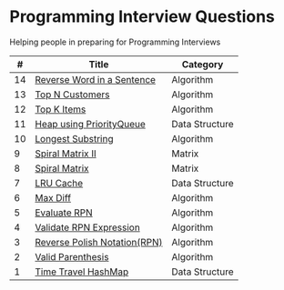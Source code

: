 Programming Interview Questions
===============================
Helping people in preparing for Programming Interviews

|#|Title|Category|
|---|-----|---------|
|14|[Reverse Word in a Sentence](./src/algorithms/reverseEachWord)|Algorithm|
|13|[Top N Customers](./src/algorithms/topNcustomers)|Algorithm|
|12|[Top K Items](./src/algorithms/topk)|Algorithm|
|11|[Heap using PriorityQueue](./src/datastructures/heapusingqueue)|Data Structure|
|10|[Longest Substring](./src/algorithms/longestsubstr)|Algorithm|
|9|[Spiral Matrix II](./src/algorithms/spiralMatrixII)|Matrix|
|8|[Spiral Matrix](./src/algorithms/spiralMatrix)|Matrix|
|7|[LRU Cache](./src/datastructures/lrucache)|Data Structure|
|6|[Max Diff](./src/algorithms/maxdiff)|Algorithm|
|5|[Evaluate RPN](./src/algorithms/evaluateRPN)|Algorithm|
|4|[Validate RPN Expression](./src/algorithms/validateRPN)|Algorithm|
|3|[Reverse Polish Notation(RPN)](./src/algorithms/rpn)|Algorithm|
|2|[Valid Parenthesis](./src/algorithms/validparenthesis)|Algorithm|
|1|[Time Travel HashMap](./src/datastructures/timetravelmap)|Data Structure|
